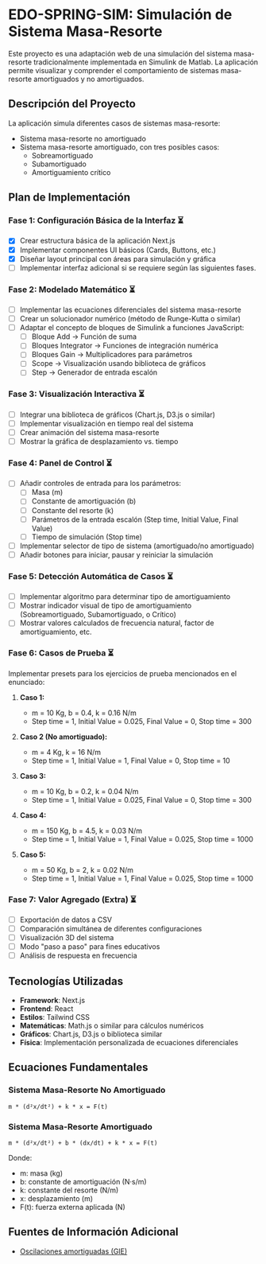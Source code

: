 # EDO-SPRING-SIM: Simulación de Sistema Masa-Resorte

Este proyecto es una adaptación web de una simulación del sistema masa-resorte tradicionalmente implementada en Simulink de Matlab. La aplicación permite visualizar y comprender el comportamiento de sistemas masa-resorte amortiguados y no amortiguados.

## Descripción del Proyecto

La aplicación simula diferentes casos de sistemas masa-resorte:
- Sistema masa-resorte no amortiguado
- Sistema masa-resorte amortiguado, con tres posibles casos:
  - Sobreamortiguado
  - Subamortiguado
  - Amortiguamiento crítico

## Plan de Implementación

### Fase 1: Configuración Básica de la Interfaz ⏳
- [x] Crear estructura básica de la aplicación Next.js
- [x] Implementar componentes UI básicos (Cards, Buttons, etc.)
- [x] Diseñar layout principal con áreas para simulación y gráfica
- [ ] Implementar interfaz adicional si se requiere según las siguientes fases.

### Fase 2: Modelado Matemático ⏳
- [ ] Implementar las ecuaciones diferenciales del sistema masa-resorte
- [ ] Crear un solucionador numérico (método de Runge-Kutta o similar)
- [ ] Adaptar el concepto de bloques de Simulink a funciones JavaScript:
  - [ ] Bloque Add → Función de suma
  - [ ] Bloques Integrator → Funciones de integración numérica
  - [ ] Bloques Gain → Multiplicadores para parámetros
  - [ ] Scope → Visualización usando biblioteca de gráficos
  - [ ] Step → Generador de entrada escalón

### Fase 3: Visualización Interactiva ⏳
- [ ] Integrar una biblioteca de gráficos (Chart.js, D3.js o similar)
- [ ] Implementar visualización en tiempo real del sistema
- [ ] Crear animación del sistema masa-resorte
- [ ] Mostrar la gráfica de desplazamiento vs. tiempo

### Fase 4: Panel de Control ⏳
- [ ] Añadir controles de entrada para los parámetros:
  - [ ] Masa (m)
  - [ ] Constante de amortiguación (b)
  - [ ] Constante del resorte (k)
  - [ ] Parámetros de la entrada escalón (Step time, Initial Value, Final Value)
  - [ ] Tiempo de simulación (Stop time)
- [ ] Implementar selector de tipo de sistema (amortiguado/no amortiguado)
- [ ] Añadir botones para iniciar, pausar y reiniciar la simulación

### Fase 5: Detección Automática de Casos ⏳
- [ ] Implementar algoritmo para determinar tipo de amortiguamiento
- [ ] Mostrar indicador visual de tipo de amortiguamiento (Sobreamortiguado, Subamortiguado, o Crítico)
- [ ] Mostrar valores calculados de frecuencia natural, factor de amortiguamiento, etc.

### Fase 6: Casos de Prueba ⏳
Implementar presets para los ejercicios de prueba mencionados en el enunciado:

1. **Caso 1:**
   - m = 10 Kg, b = 0.4, k = 0.16 N/m
   - Step time = 1, Initial Value = 0.025, Final Value = 0, Stop time = 300

2. **Caso 2 (No amortiguado):**
   - m = 4 Kg, k = 16 N/m
   - Step time = 1, Initial Value = 1, Final Value = 0, Stop time = 10

3. **Caso 3:**
   - m = 10 Kg, b = 0.2, k = 0.04 N/m
   - Step time = 1, Initial Value = 0.025, Final Value = 0, Stop time = 300

4. **Caso 4:**
   - m = 150 Kg, b = 4.5, k = 0.03 N/m
   - Step time = 1, Initial Value = 1, Final Value = 0.025, Stop time = 1000

5. **Caso 5:**
   - m = 50 Kg, b = 2, k = 0.02 N/m
   - Step time = 1, Initial Value = 1, Final Value = 0.025, Stop time = 1000

### Fase 7: Valor Agregado (Extra) ⏳
- [ ] Exportación de datos a CSV
- [ ] Comparación simultánea de diferentes configuraciones
- [ ] Visualización 3D del sistema
- [ ] Modo "paso a paso" para fines educativos
- [ ] Análisis de respuesta en frecuencia

## Tecnologías Utilizadas

- **Framework**: Next.js
- **Frontend**: React
- **Estilos**: Tailwind CSS
- **Matemáticas**: Math.js o similar para cálculos numéricos
- **Gráficos**: Chart.js, D3.js o biblioteca similar
- **Física**: Implementación personalizada de ecuaciones diferenciales

## Ecuaciones Fundamentales

### Sistema Masa-Resorte No Amortiguado
```
m * (d²x/dt²) + k * x = F(t)
```

### Sistema Masa-Resorte Amortiguado
```
m * (d²x/dt²) + b * (dx/dt) + k * x = F(t)
```

Donde:
- m: masa (kg)
- b: constante de amortiguación (N·s/m)
- k: constante del resorte (N/m)
- x: desplazamiento (m)
- F(t): fuerza externa aplicada (N)

## Fuentes de Información Adicional

- [Oscilaciones amortiguadas (GIE)](http://laplace.us.es/wiki/index.php/Oscilaciones_amortiguadas_(GIE))
